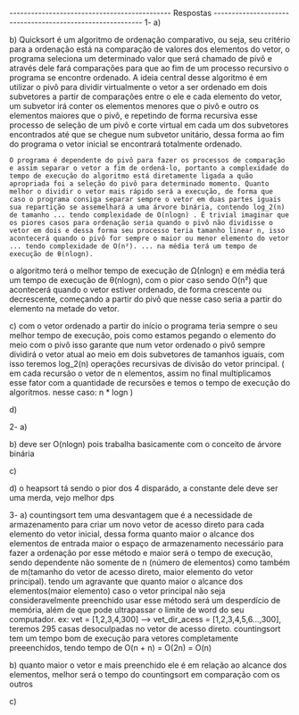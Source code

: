 --------------------------------------------- Respostas ----------------------------------------------------------
1-
a) 

b)
	Quicksort é um algoritmo de ordenação comparativo, ou seja, seu critério para a ordenação está na comparação de valores dos elementos do vetor, o programa seleciona um determinado valor que será chamado de pivô e através dele fará comparações para que ao fim de um processo recursivo o programa se encontre ordenado. A ideia central desse algoritmo é em utilizar o pivô para dividir virtualmente o vetor a ser ordenado em dois subvetores a partir de comparações entre o ele e cada elemento do vetor, um subvetor irá conter os elementos menores que o pivô e outro os elementos maiores que o pivô, e repetindo de forma recursiva esse processo de seleção de um pivô e corte virtual em cada um dos subvetores encontrados até que se chegue num subvetor unitário, dessa forma ao fim do programa o vetor inicial se encontrará totalmente ordenado.
	
	O programa é dependente do pivô para fazer os processos de comparação e assim separar o vetor a fim de ordená-lo, portanto a complexidade do tempo de execução do algoritmo está diretamente ligada a quão apropriada foi a seleção do pivô para determinado momento. Quanto melhor o dividir o vetor mais rápido será a execução, de forma que caso o programa consiga separar sempre o vetor em duas partes iguais sua repartição se assemelhará a uma árvore binária, contendo log_2(n) de tamanho ... tendo complexidade de O(nlogn) . É trivial imaginar que os piores casos para ordenação seria quando o pivô não dividisse o vetor em dois e dessa forma seu processo teria tamanho linear n, isso acontecerá quando o pivô for sempre o maior ou menor elemento do vetor ... tendo complexidade de O(n²). ... na média terá um tempo de execução de θ(nlogn).

 o algoritmo terá o melhor tempo de execução de Ω(nlogn) e em média terá um tempo de execução de θ(nlogn), com o pior caso sendo O(n²) que acontecerá quando o vetor estiver ordenado, de forma crescente ou decrescente, começando a partir do pivô que nesse caso seria a partir do elemento na metade do vetor.

c) com o vetor ordenado a partir do início o programa teria sempre o seu melhor tempo de execução, pois como estamos pegando o elemento do meio com o pivô isso garante que num vetor ordenado o pivô sempre dividirá o vetor atual ao meio em dois subvetores de tamanhos iguais, com isso teremos log_2(n) operações recursivas de divisão do vetor principal. ( em cada recursão o vetor de n elementos, assim no final multiplicamos esse fator com a quantidade de recursões e temos o tempo de execução do algoritmos. nesse caso: n * logn )

d)

2-
a)

b) deve ser O(nlogn) pois trabalha basicamente com o conceito de árvore binária

c)

d)  o heapsort tá sendo o pior dos 4 disparádo, a constante dele deve ser uma merda, vejo melhor dps

3-
a) countingsort tem uma desvantagem que é a necessidade de armazenamento para criar um novo vetor de acesso direto para cada elemento do vetor inicial, dessa forma quanto maior o alcance dos elementos de entrada maior o espaço de armazenamento necessário para fazer a ordenação por esse método e maior será o tempo de execução, sendo dependente não somente de n (número de elementos) como também de m(tamanho do vetor de acesso direto, maior elemento do vetor principal). tendo um agravante que quanto maior o alcance dos elementos(maior elemento) caso o vetor principal não seja consideravelmente preenchido usar esse método será um desperdício de memória, além de que pode ultrapassar o limite de word do seu computador. ex: vet = [1,2,3,4,300] --> vet_dir_acess = [1,2,3,4,5,6...,300], teremos 295 casas desoculpadas no vetor de acesso direto.
countingsort tem um tempo bom de execução para vetores completamente preeenchidos, tendo tempo de O(n + n) = O(2n) = O(n)

b) quanto maior o vetor e mais preenchido ele é em relação ao alcance dos elementos, melhor será o tempo do countingsort em comparação com os outros

c)

